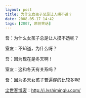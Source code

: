 ```yaml
---
layout: post
title: 为什么女孩子总是让人摸不透？
date: 2008-05-17 14:42
tags: [2007, 原创笑话]
---
```

吾：为什么女孩子总是让人摸不透呢？

室友：不知道，为什么呀？

吾：因为现在是冬天啊！

室友：这和冬天有关系吗？

吾：因为冬天女孩子普遍穿的比较多啊!

<a href="http://i.lvshiminglu.com/">尘世客博客</a>：<a href="http://i.lvshiminglu.com/">http://i.lvshiminglu.com/</a>

